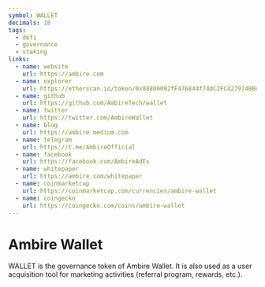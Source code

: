 ```yaml
---
symbol: WALLET
decimals: 18
tags:
  - defi
  - governance
  - staking
links:
  - name: website
    url: https://ambire.com
  - name: explorer
    url: https://etherscan.io/token/0x88800092fF476844f74dC2FC427974BBee2794Ae
  - name: github
    url: https://github.com/AmbireTech/wallet
  - name: twitter
    url: https://twitter.com/AmbireWallet
  - name: blog
    url: https://ambire.medium.com
  - name: telegram
    url: https://t.me/AmbireOfficial
  - name: facebook
    url: https://facebook.com/AmbireAdEx
  - name: whitepaper
    url: https://ambire.com/whitepaper
  - name: coinmarketcap
    url: https://coinmarketcap.com/currencies/ambire-wallet
  - name: coingecko
    url: https://coingecko.com/coins/ambire-wallet
---
```


# Ambire Wallet

WALLET is the governance token of Ambire Wallet. It is also used as a user acquisition tool for marketing activities (referral program, rewards, etc.).
